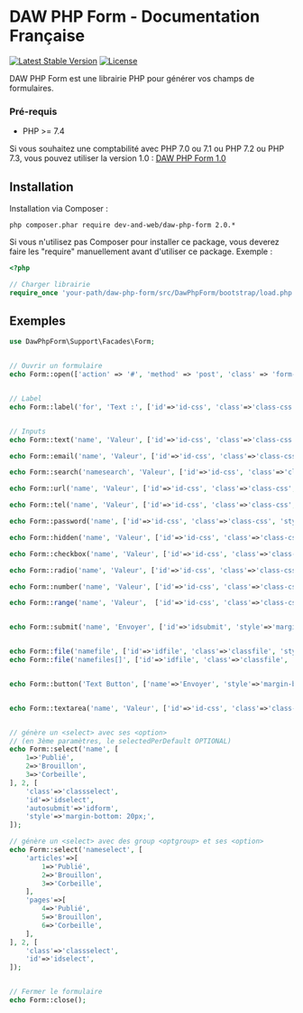 # DAW PHP Form - Documentation Française

[![Latest Stable Version](https://poser.pugx.org/dev-and-web/daw-php-form/v/stable)](https://packagist.org/packages/dev-and-web/daw-php-form)
[![License](https://poser.pugx.org/dev-and-web/daw-php-form/license)](https://packagist.org/packages/dev-and-web/daw-php-form)

DAW PHP Form est une librairie PHP pour générer vos champs de formulaires.




### Pré-requis

* PHP >= 7.4

Si vous souhaitez une comptabilité avec PHP 7.0 ou 7.1 ou PHP 7.2 ou PHP 7.3, vous pouvez utiliser la version 1.0 :
[DAW PHP Form 1.0](https://github.com/dev-and-web/daw-php-form/tree/1.0)






## Installation

Installation via Composer :
```
php composer.phar require dev-and-web/daw-php-form 2.0.*
```


Si vous n'utilisez pas Composer pour installer ce package,
vous deverez faire les "require" manuellement avant d'utiliser ce package.
Exemple :
```php
<?php

// Charger librairie
require_once 'your-path/daw-php-form/src/DawPhpForm/bootstrap/load.php';
```






## Exemples

```php
use DawPhpForm\Support\Facades\Form;


// Ouvrir un formulaire
echo Form::open(['action' => '#', 'method' => 'post', 'class' => 'form-edit', 'files' => true]);


// Label
echo Form::label('for', 'Text :', ['id'=>'id-css', 'class'=>'class-css', 'style'=>'margin-bottom: 20px;']);


// Inputs
echo Form::text('name', 'Valeur', ['id'=>'id-css', 'class'=>'class-css', 'style'=>'margin-bottom: 20px;', 'placeholder'=>'Placeholder', 'required'=>true]);

echo Form::email('name', 'Valeur', ['id'=>'id-css', 'class'=>'class-css', 'style'=>'margin-bottom: 20px;', 'placeholder'=>'Placeholder', 'required'=>true]);

echo Form::search('namesearch', 'Valeur', ['id'=>'id-css', 'class'=>'class-css', 'style'=>'margin-bottom: 20px;', 'placeholder'=>'Placeholder', 'required'=>true]);

echo Form::url('name', 'Valeur', ['id'=>'id-css', 'class'=>'class-css', 'style'=>'margin-bottom: 20px;', 'placeholder'=>'Placeholder', 'required'=>true]);

echo Form::tel('name', 'Valeur', ['id'=>'id-css', 'class'=>'class-css', 'style'=>'margin-bottom: 20px;', 'placeholder'=>'Placeholder', 'required'=>true]);

echo Form::password('name', ['id'=>'id-css', 'class'=>'class-css', 'style'=>'margin-bottom: 20px;', 'placeholder'=>'Placeholder', 'required'=>true]);

echo Form::hidden('name', 'Valeur', ['id'=>'id-css', 'class'=>'class-css', 'style'=>'margin-bottom: 20px;']);

echo Form::checkbox('name', 'Valeur', ['id'=>'id-css', 'class'=>'class-css', 'style'=>'margin-bottom: 20px;', 'checked'=>true]);

echo Form::radio('name', 'Valeur', ['id'=>'id-css', 'class'=>'class-css', 'style'=>'margin-bottom: 20px;', 'checked'=>true]);

echo Form::number('name', 'Valeur', ['id'=>'id-css', 'class'=>'class-css', 'style'=>'margin-bottom: 20px;', 'step'=>"2", 'min'=>10, 'max'=>260]);

echo Form::range('name', 'Valeur',  ['id'=>'id-css', 'class'=>'class-css', 'style'=>'margin-bottom: 20px;', 'step'=>"2", 'min'=>10, 'max'=>260]);


echo Form::submit('name', 'Envoyer', ['id'=>'idsubmit', 'style'=>'margin-bottom: 20px;']);


echo Form::file('namefile', ['id'=>'idfile', 'class'=>'classfile', 'style'=>'margin-bottom: 20px;',]);
echo Form::file('namefiles[]', ['id'=>'idfile', 'class'=>'classfile', 'style'=>'margin-bottom: 20px;', 'multiple'=>true]);


echo Form::button('Text Button', ['name'=>'Envoyer', 'style'=>'margin-bottom: 20px;']);


echo Form::textarea('name', 'Valeur', ['id'=>'id-css', 'class'=>'class-css', 'style'=>'margin-bottom: 20px;', 'placeholder'=>'Ecrivez...', 'required'=>true]);


// génère un <select> avec ses <option>
// (en 3ème paramètres, le selectedPerDefault OPTIONAL)
echo Form::select('name', [
    1=>'Publié',
    2=>'Brouillon',
    3=>'Corbeille',
], 2, [
    'class'=>'classselect',
    'id'=>'idselect',
    'autosubmit'=>'idform',
    'style'=>'margin-bottom: 20px;',
]);

// génère un <select> avec des group <optgroup> et ses <option>
echo Form::select('nameselect', [
    'articles'=>[
        1=>'Publié',
        2=>'Brouillon',
        3=>'Corbeille',
    ],
    'pages'=>[
        4=>'Publié',
        5=>'Brouillon',
        6=>'Corbeille',
    ],
], 2, [
    'class'=>'classselect',
    'id'=>'idselect',
]);


// Fermer le formulaire
echo Form::close();
```
